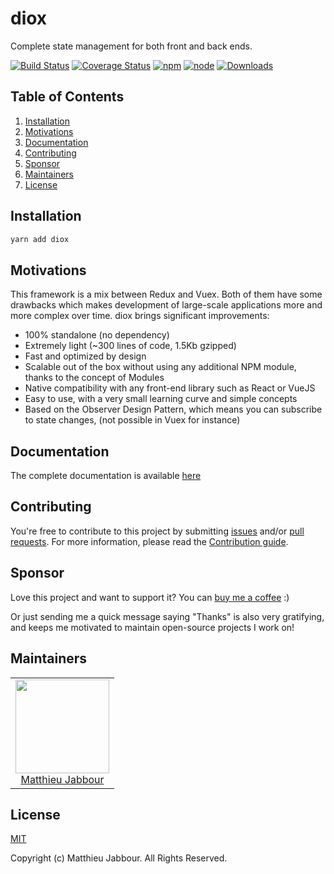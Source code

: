 # diox

Complete state management for both front and back ends.

[![Build Status](https://travis-ci.org/openizr/diox.svg?branch=master)](https://travis-ci.org/openizr/diox)
[![Coverage Status](https://coveralls.io/repos/github/openizr/diox/badge.svg)](https://coveralls.io/github/openizr/diox)
[![npm](https://img.shields.io/npm/v/diox.svg)](https://www.npmjs.com/package/diox)
[![node](https://img.shields.io/node/v/diox.svg)](https://nodejs.org)
[![Downloads](https://img.shields.io/npm/dm/diox.svg)](https://www.npmjs.com/package/diox)


## Table of Contents

1. [Installation](#Installation)
2. [Motivations](#Motivations)
3. [Documentation](#Documentation)
4. [Contributing](#Contributing)
5. [Sponsor](#Sponsor)
6. [Maintainers](#Maintainers)
7. [License](#License)


## Installation

```bash
yarn add diox
```


## Motivations

This framework is a mix between Redux and Vuex. Both of them have some drawbacks which makes
development of large-scale applications more and more complex over time. diox brings significant
improvements:

- 100% standalone (no dependency)
- Extremely light (~300 lines of code, 1.5Kb gzipped)
- Fast and optimized by design
- Scalable out of the box without using any additional NPM module, thanks to the concept of Modules
- Native compatibility with any front-end library such as React or VueJS
- Easy to use, with a very small learning curve and simple concepts
- Based on the Observer Design Pattern, which means you can subscribe to state changes, (not possible in Vuex for instance)


## Documentation

The complete documentation is available [here](https://matthieu-jabbour.gitbook.io/diox/)


## Contributing

You're free to contribute to this project by submitting [issues](https://github.com/openizr/diox/issues) and/or [pull requests](https://github.com/openizr/diox/pulls). For more information, please read the [Contribution guide](https://github.com/openizr/diox/blob/master/CONTRIBUTING.md).


## Sponsor

Love this project and want to support it? You can [buy me a coffee](https://www.buymeacoffee.com/matthieujabbour) :)

Or just sending me a quick message saying "Thanks" is also very gratifying, and keeps me motivated to maintain open-source projects I work on!


## Maintainers

<table>
  <tbody>
    <tr>
      <td align="center">
        <img width="150" height="150" src="https://avatars.githubusercontent.com/u/29428247?v=4&s=150">
        </br>
        <a href="https://github.com/matthieujabbour">Matthieu Jabbour</a>
      </td>
    </tr>
  <tbody>
</table>


## License

[MIT](http://opensource.org/licenses/MIT)

Copyright (c) Matthieu Jabbour. All Rights Reserved.